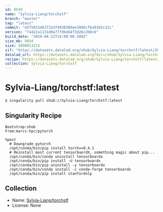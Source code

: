 ```yaml
---
id: 8549
name: "Sylvia-Liang/torchstf"
branch: "master"
tag: "latest"
commit: "e5f5831d63732df4930309ee3096cfba9165c32c"
version: "fa422a1131d0a77fdbe64f3d26c2b8c6"
build_date: "2019-04-22T14:00:06.508Z"
size_mb: 9834
size: 5090013215
sif: "https://datasets.datalad.org/shub/Sylvia-Liang/torchstf/latest/2019-04-22-e5f5831d-fa422a11/fa422a1131d0a77fdbe64f3d26c2b8c6.simg"
datalad_url: https://datasets.datalad.org?dir=/shub/Sylvia-Liang/torchstf/latest/2019-04-22-e5f5831d-fa422a11/
recipe: https://datasets.datalad.org/shub/Sylvia-Liang/torchstf/latest/2019-04-22-e5f5831d-fa422a11/Singularity
collection: Sylvia-Liang/torchstf
---
```


# Sylvia-Liang/torchstf:latest

```bash
$ singularity pull shub://Sylvia-Liang/torchstf:latest
```

## Singularity Recipe

```singularity
Bootstrap:shub
From:marcc-hpc/pytorch

%post
  # Downgrade pytorch
  /opt/conda/bin/pip install torch==0.4.1
  # Reinstall most current tensorbaordX, something magic about pip...
  /opt/conda/bin/conda uninstall tensorboardx
  /opt/conda/bin/pip install -U tensorboardx
  /opt/conda/bin/pip uninstall -y tensorboardx
  /opt/conda/bin/conda install -c conda-forge tensorboardx
  /opt/conda/bin/pip install stanfordnlp
```

## Collection

 - Name: [Sylvia-Liang/torchstf](https://github.com/Sylvia-Liang/torchstf)
 - License: None

